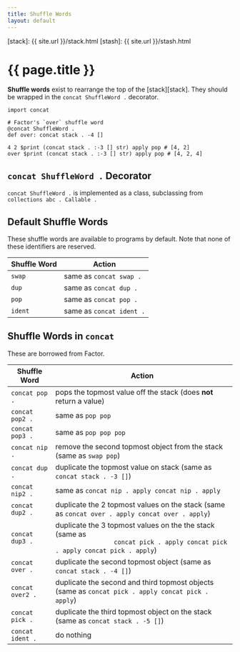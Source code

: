 ```yaml
---
title: Shuffle Words
layout: default
---
```



  [stack]: {{ site.url }}/stack.html
  [stash]: {{ site.url }}/stash.html

{{ page.title }}
================

**Shuffle words** exist to rearrange the top of the [stack][stack]. They should
be wrapped in the `concat ShuffleWord .` decorator.

    import concat
    
    # Factor's `over` shuffle word 
    @concat ShuffleWord .
    def over: concat stack . -4 []
    
    4 2 $print (concat stack . :-3 [] str) apply pop # [4, 2]
    over $print (concat stack . :-3 [] str) apply pop # [4, 2, 4]
    

`concat ShuffleWord .` Decorator
------------------------------

`concat ShuffleWord .` is implemented as a class, subclassing from
`collections abc . Callable .`
    
Default Shuffle Words
---------------------

These shuffle words are available to programs by default. Note that none of these
identifiers are reserved.

<table>
    <thead>
        <tr>
            <th>Shuffle Word</th>
            <th>Action</th>
        </tr>
    </thead>
    <tbody>
        <tr>
            <td><code>swap</code></td>
            <td>same as <code>concat swap .</code></td>
        </tr>
        <tr>
            <td><code>dup</code></td>
            <td>same as <code>concat dup .</code></td>
        </tr>
        <tr>
            <td><code>pop</code></td>
            <td>same as <code>concat pop .</code>
            </td>
        </tr>
        <tr>
            <td><code>ident</code></td>
            <td>same as <code>concat ident .</code></td>
        </tr>
    </tbody>
</table>

Shuffle Words in `concat`
-------------------------

These are borrowed from Factor.

<table>
    <thead>
        <tr>
            <th>Shuffle Word</th>
            <th>Action</th>
        </tr>
    </thead>
    <tbody>
        <tr>
            <td><code>concat pop .</code></td>
            <td>pops the topmost value off the stack (does <strong>not</strong>
                return a value)</td>
        <tr>
            <td><code>concat pop2 .</code></td>
            <td>same as <code>pop pop</code></td>
        </tr>
        <tr>
            <td><code>concat pop3 . </code></td>
            <td>same as <code>pop pop pop</code></td>
        </tr>
        <tr>
            <td><code>concat nip .</code></td>
            <td>remove the second topmost object from the stack (same as
                <code>swap pop</code>)
            </td>
        </tr>
        <tr>
            <td><code>concat dup .</code></td>
            <td>duplicate the topmost value on stack (same as
                <code>concat stack . -3 []</code>)
            </td>
        </tr>
        <tr>
            <td><code>concat nip2 .</code></td>
            <td>same as <code>concat nip . apply concat nip . apply</code>
            </td>
        </tr>
        <tr>
            <td><code>concat dup2 .</code></td>
            <td>duplicate the 2 topmost values on the stack (same as
                <code>concat over . apply concat over . apply</code>)
            </td>
        </tr>
        <tr>
            <td><code>concat dup3 .</code></td>
            <td>duplicate the 3 topmost values on the the stack (same as
                <code>
                concat pick . apply concat pick . apply concat pick . apply</code>)
            </td>
        </tr>
        <tr>
            <td><code>concat over .</code></td>
            <td>duplicate the second topmost object (same as
                <code>concat stack . -4 []</code>)
            </td>
        </tr>
        <tr>
            <td><code>concat over2 .</code></td>
            <td>duplicate the second and third topmost objects (same as
                <code>concat pick . apply concat pick . apply</code>)
            </td>
        </tr>
        <tr>
            <td><code>concat pick .</code></td>
            <td>duplicate the third topmost object on the stack (same as
                <code>concat stack . -5 []</code>)
            </td>
        </tr>
        <tr>
            <td><code>concat ident .</code></td>
            <td>do nothing</td>
        </tr>
    </tbody>
</table>